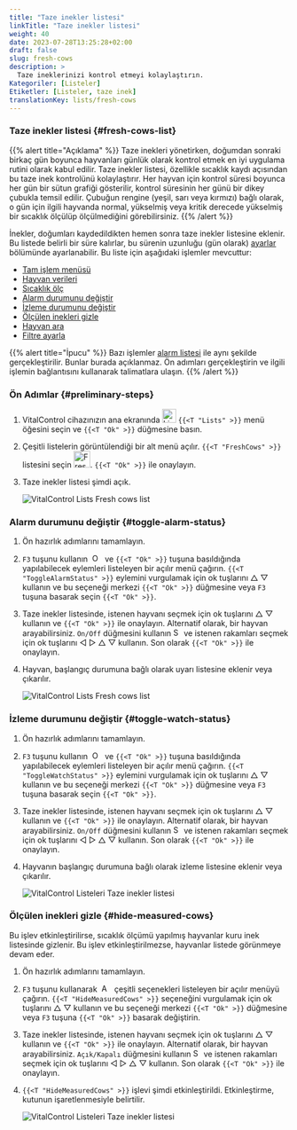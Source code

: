 ```yaml
---
title: "Taze inekler listesi"
linkTitle: "Taze inekler listesi"
weight: 40
date: 2023-07-28T13:25:28+02:00
draft: false
slug: fresh-cows
description: >
  Taze ineklerinizi kontrol etmeyi kolaylaştırın.
Kategoriler: [Listeler]
Etiketler: [Listeler, taze inek]
translationKey: lists/fresh-cows
---
```

### Taze inekler listesi {#fresh-cows-list}

{{% alert title="Açıklama" %}}
Taze inekleri yönetirken, doğumdan sonraki birkaç gün boyunca hayvanları günlük olarak kontrol etmek en iyi uygulama rutini olarak kabul edilir. Taze inekler listesi, özellikle sıcaklık kaydı açısından bu taze inek kontrolünü kolaylaştırır. Her hayvan için kontrol süresi boyunca her gün bir sütun grafiği gösterilir, kontrol süresinin her günü bir dikey çubukla temsil edilir. Çubuğun rengine (yeşil, sarı veya kırmızı) bağlı olarak, o gün için ilgili hayvanda normal, yükselmiş veya kritik derecede yükselmiş bir sıcaklık ölçülüp ölçülmediğini görebilirsiniz.
{{% /alert %}}

İnekler, doğumları kaydedildikten hemen sonra taze inekler listesine eklenir. Bu listede belirli bir süre kalırlar, bu sürenin uzunluğu (gün olarak) [ayarlar](../../settings/data-acquisition/#control-period-of-fresh-cows) bölümünde ayarlanabilir.
 Bu liste için aşağıdaki işlemler mevcuttur:

- [Tam işlem menüsü](../alarm/#full-action-menu)
- [Hayvan verileri](../alarm/#animal-data)
- [Sıcaklık ölç](../alarm/#take-temperature)
- [Alarm durumunu değiştir](#toggle-alarm-status)
- [İzleme durumunu değiştir](#toggle-watch-status)
- [Ölçülen inekleri gizle](#hide-measured-cows)
- [Hayvan ara](../alarm/#search-animal)
- [Filtre ayarla](../alarm/#set-filter)

{{% alert title="İpucu" %}}
Bazı işlemler [alarm listesi](../alarm) ile aynı şekilde gerçekleştirilir. Bunlar burada açıklanmaz. Ön adımları gerçekleştirin ve ilgili işlemin bağlantısını kullanarak talimatlara ulaşın.
{{% /alert %}}

### Ön Adımlar {#preliminary-steps}

1. VitalControl cihazınızın ana ekranında <img src="/icons/main/lists.svg" width="25" align="bottom" alt="Listeler" /> `{{<T "Lists" >}}` menü öğesini seçin ve `{{<T "Ok" >}}` düğmesine basın.

2. Çeşitli listelerin görüntülendiği bir alt menü açılır. `{{<T "FreshCows" >}}` listesini seçin <img src="/icons/lists/freshcows.svg" width="30" align="bottom" alt="Fresh-cows" />. `{{<T "Ok" >}}` ile onaylayın.

3. Taze inekler listesi şimdi açık.

   ![VitalControl Lists Fresh cows list](../images/firststeps4.png "Fresh cow list")

### Alarm durumunu değiştir {#toggle-alarm-status}

1. Ön hazırlık adımlarını tamamlayın.

2. `F3` tuşunu kullanın &nbsp;<img src="/icons/footer/open-popup.svg" width="15" align="bottom" alt="Open popup" />&nbsp; ve `{{<T "Ok" >}}` tuşuna basıldığında yapılabilecek eylemleri listeleyen bir açılır menü çağırın. `{{<T "ToggleAlarmStatus" >}}` eylemini vurgulamak için ok tuşlarını △ ▽ kullanın ve bu seçeneği merkezi `{{<T "Ok" >}}` düğmesine veya `F3` tuşuna basarak seçin `{{<T "Ok" >}}`.

3. Taze inekler listesinde, istenen hayvanı seçmek için ok tuşlarını △ ▽ kullanın ve `{{<T "Ok" >}}` ile onaylayın. Alternatif olarak, bir hayvan arayabilirsiniz. `On/Off` düğmesini kullanın <img src="/icons/footer/search.svg" width="15" align="bottom" alt="Search" /> ve istenen rakamları seçmek için ok tuşlarını ◁ ▷ △ ▽ kullanın. Son olarak `{{<T "Ok" >}}` ile onaylayın.

4. Hayvan, başlangıç durumuna bağlı olarak uyarı listesine eklenir veya çıkarılır.

   ![VitalControl Lists Fresh cows list](../images/togglealarmstatus.png "Toggle alarm status")

### İzleme durumunu değiştir {#toggle-watch-status}

1. Ön hazırlık adımlarını tamamlayın.

2. `F3` tuşunu kullanın &nbsp;<img src="/icons/footer/open-popup.svg" width="15" align="bottom" alt="Open popup" />&nbsp; ve `{{<T "Ok" >}}` tuşuna basıldığında yapılabilecek eylemleri listeleyen bir açılır menü çağırın. `{{<T "ToggleWatchStatus" >}}` eylemini vurgulamak için ok tuşlarını △ ▽ kullanın ve bu seçeneği merkezi `{{<T "Ok" >}}` düğmesine veya `F3` tuşuna basarak seçin `{{<T "Ok" >}}`.

3. Taze inekler listesinde, istenen hayvanı seçmek için ok tuşlarını △ ▽ kullanın ve `{{<T "Ok" >}}` ile onaylayın. Alternatif olarak, bir hayvan arayabilirsiniz. `On/Off` düğmesini kullanın <img src="/icons/footer/search.svg" width="15" align="bottom" alt="Search" /> ve istenen rakamları seçmek için ok tuşlarını ◁ ▷ △ ▽ kullanın. Son olarak `{{<T "Ok" >}}` ile onaylayın.

4. Hayvanın başlangıç durumuna bağlı olarak izleme listesine eklenir veya çıkarılır.

   ![VitalControl Listeleri Taze inekler listesi](../images/togglewatchstatus.png "İzleme durumunu değiştir")

### Ölçülen inekleri gizle {#hide-measured-cows}

Bu işlev etkinleştirilirse, sıcaklık ölçümü yapılmış hayvanlar kuru inek listesinde gizlenir. Bu işlev etkinleştirilmezse, hayvanlar listede görünmeye devam eder.

1. Ön hazırlık adımlarını tamamlayın.

2. `F3` tuşunu kullanarak &nbsp;<img src="/icons/footer/open-popup.svg" width="15" align="bottom" alt="Actions" />&nbsp; çeşitli seçenekleri listeleyen bir açılır menüyü çağırın. `{{<T "HideMeasuredCows" >}}` seçeneğini vurgulamak için ok tuşlarını △ ▽ kullanın ve bu seçeneği merkezi `{{<T "Ok" >}}` düğmesine veya `F3` tuşuna `{{<T "Ok" >}}` basarak değiştirin.

3. Taze inekler listesinde, istenen hayvanı seçmek için ok tuşlarını △ ▽ kullanın ve `{{<T "Ok" >}}` ile onaylayın. Alternatif olarak, bir hayvan arayabilirsiniz. `Açık/Kapalı` düğmesini kullanın <img src="/icons/footer/search.svg" width="15" align="bottom" alt="Search" /> ve istenen rakamları seçmek için ok tuşlarını ◁ ▷ △ ▽ kullanın. Son olarak `{{<T "Ok" >}}` ile onaylayın.

4. `{{<T "HideMeasuredCows" >}}` işlevi şimdi etkinleştirildi. Etkinleştirme, kutunun işaretlenmesiyle belirtilir.

   ![VitalControl Listeleri Taze inekler listesi](../images/hidemeasuredcows.png "Ölçülen inekleri gizle")
